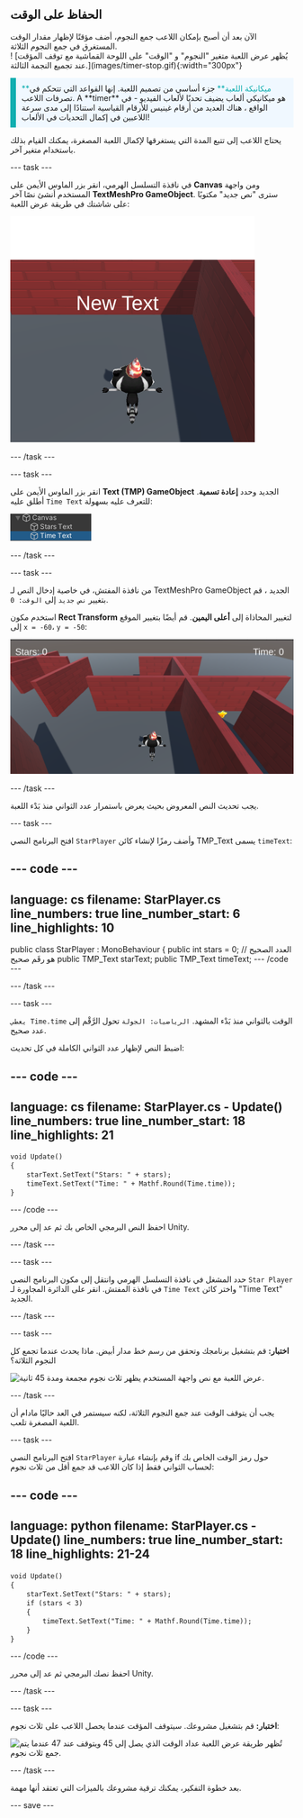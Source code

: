 ## الحفاظ على الوقت

<div style="display: flex; flex-wrap: wrap">
<div style="flex-basis: 200px; flex-grow: 1; margin-right: 15px;">
الآن بعد أن أصبح بإمكان اللاعب جمع النجوم، أضف مؤقتًا لإظهار مقدار الوقت المستغرق في جمع النجوم الثلاثة. 
</div>
<div>
! [يُظهر عرض اللعبة متغير "النجوم" و "الوقت" على اللوحة القماشية مع توقف المؤقت عند تجميع النجمة الثالثة.](images/timer-stop.gif){:width="300px"}
</div>
</div>

<p style="border-left: solid; border-width:10px; border-color: #0faeb0; background-color: aliceblue; padding: 10px;">
<span style="color: #0faeb0">**ميكانيكة اللعبة**</span> جزء أساسي من تصميم اللعبة. إنها القواعد التي تتحكم في تصرفات اللاعب. A **timer** هو ميكانيكي ألعاب يضيف تحديًا لألعاب الفيديو - في الواقع ، هناك العديد من أرقام غينيس للأرقام القياسية استنادًا إلى مدى سرعة اللاعبين في إكمال التحديات في الألعاب!
</p>

يحتاج اللاعب إلى تتبع المدة التي يستغرقها لإكمال اللعبة المصغرة، يمكنك القيام بذلك باستخدام متغير آخر.

--- task ---

في نافذة التسلسل الهرمي، انقر بزر الماوس الأيمن على **Canvas** ومن واجهة المستخدم أنشئ نصًا آخر **TextMeshPro GameObject**. سترى "نص جديد" مكتوبًا على شاشتك في طريقة عرض اللعبة:

![عرض اللعبة مع عنصر نص واجهة المستخدم "نص جديد" يظهر عبر الشاشة.](images/new-timer.png)

--- /task ---

--- task ---

انقر بزر الماوس الأيمن على **Text (TMP) GameObject** الجديد وحدد **إعادة تسمية**. أطلق عليه `Time Text` للتعرف عليه بسهولة:

![تمت إعادة تسمية Time GameObject في نافذة Hierachy.](images/time-gameobject.png)

--- /task ---

--- task ---

من نافذة المفتش، في خاصية إدخال النص لـ TextMeshPro GameObject الجديد ، قم بتغيير `نص جديد` إلى `الوقت: 0`.

استخدم مكون **Rect Transform** لتغيير المحاذاة إلى **أعلى اليمين**. قم أيضًا بتغيير الموقع إلى `x = -60`، `y = -50`:

![تظهر نافذة المفتش مع القائمة المنسدلة للإعدادات المسبقة للإرساء أعلى اليمين و 'pos x' = -60 و 'Pos y' = -50 تم تحديث القيمة.](images/reposition-text-timer.png)

--- /task ---

يجب تحديث النص المعروض بحيث يعرض باستمرار عدد الثواني منذ بَدْء اللعبة.

--- task ---

افتح البرنامج النصي `StarPlayer` وأضف رمزًا لإنشاء كائن TMP_Text يسمى `timeText`:

--- code ---
---
language: cs
filename: StarPlayer.cs
line_numbers: true
line_number_start: 6
line_highlights: 10
---
public class StarPlayer : MonoBehaviour
{
    public int stars = 0; // العدد الصحيح هو رقَم صحيح
    public TMP_Text starText;
    public TMP_Text timeText;
--- /code ---

--- /task ---

--- task ---

`يعطي Time.time` الوقت بالثواني منذ بَدْء المشهد. `الرياضيات: الجولة` تحول الرَّقْم إلى عدد صحيح.

اضبط النص لإظهار عدد الثواني الكاملة في كل تحديث:

--- code ---
---
language: cs
filename: StarPlayer.cs - Update()
line_numbers: true
line_number_start: 18
line_highlights: 21
---
    void Update()
    {
        starText.SetText("Stars: " + stars);
        timeText.SetText("Time: " + Mathf.Round(Time.time));
    }
--- /code ---

احفظ النص البرمجي الخاص بك ثم عد إلى محرر Unity.

--- /task ---

--- task ---

حدد المشغل في نافذة التسلسل الهرمي وانتقل إلى مكون البرنامج النصي `Star Player` في نافذة المفتش. انقر على الدائرة المجاورة لـ `Time Text` واختر كائن "Time Text" الجديد.

--- /task ---

--- task ---

**اختبار:** قم بتشغيل برنامجك وتحقق من رسم خط مدار أبيض. ماذا يحدث عندما تجمع كل النجوم الثلاثة؟

![عرض اللعبة مع نص واجهة المستخدم يظهر ثلاث نجوم مجمعة ومدة 45 ثانية.](images/both-texts-updating.gif)

--- /task ---

يجب أن يتوقف الوقت عند جمع النجوم الثلاثة، لكنه سيستمر في العد حاليًا مادام أن اللعبة المصغرة تلعب.

--- task ---

افتح البرنامج النصي `StarPlayer` وقم بإنشاء عبارة if حول رمز الوقت الخاص بك لحساب الثواني فقط إذا كان اللاعب قد جمع أقل من ثلاث نجوم:

--- code ---
---
language: python
filename: StarPlayer.cs - Update()
line_numbers: true
line_number_start: 18
line_highlights: 21-24
---
    void Update()
    {
        starText.SetText("Stars: " + stars);
        if (stars < 3)
        {
            timeText.SetText("Time: " + Mathf.Round(Time.time));
        }
    }
--- /code ---

احفظ نصك البرمجي ثم عد إلى محرر Unity.

--- /task ---

--- task ---

**اختبار:** قم بتشغيل مشروعك. سيتوقف المؤقت عندما يحصل اللاعب على ثلاث نجوم:

![تُظهر طريقة عرض اللعبة عداد الوقت الذي يصل إلى 45 ويتوقف عند 47 عندما يتم جمع ثلاث نجوم.](images/timer-stops.gif)

--- /task ---

بعد خطوة التفكير، يمكنك ترقية مشروعك بالميزات التي تعتقد أنها مهمة.

--- save ---
